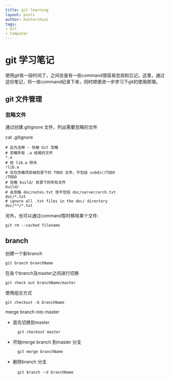 ```yaml
---
title: git learning 
layout: posts
author: huntershuai
tags:
- Git
- Computer
---
```


git 学习笔记
======
使用git有一段时间了，之间总是有一些command很容易忽视和忘记，这里，通过这份笔记，将一些command纪录下来，同时顺便进一步学习下git的使用原理。


## git 文件管理

### 忽略文件

通过创建.gitignore 文件，列出需要忽略的文件

cat .gitignore
	
	# 此为注释 – 将被 Git 忽略
	# 忽略所有 .a 结尾的文件
	*.a
	# 但 lib.a 除外
	!lib.a
	# 仅仅忽略项目根目录下的 TODO 文件，不包括 subdir/TODO
	/TODO
	# 忽略 build/ 目录下的所有文件
	build/
	# 会忽略 doc/notes.txt 但不包括 doc/server/arch.txt
	doc/*.txt
	# ignore all .txt files in the doc/ directory
	doc/**/*.txt
	
另外，也可以通过command暂时移除某个文件:
	
	git rm --cached filename
		
## branch

创建一个新branch

	git branch branchName 
	
在各个branch及master之间进行切换
	
	git check out branchName/master
	
使用组合方式
	
	git checkout -b branchName
	

merge branch into master
	
* 首先切换到master

		git checkout master
	
* 开始merge branch 到master 分支
		
		git merge branchName

* 删除branch 分支
		
		git branch －d branchName
	
	
	
	
	
	
	
	